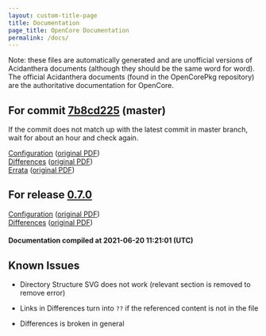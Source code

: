 ```yaml
---
layout: custom-title-page
title: Documentation
page_title: OpenCore Documentation
permalink: /docs/
---
```

Note: these files are automatically generated and are unofficial versions of Acidanthera documents (although they should be the same word for word). The official Acidanthera documents (found in the OpenCorePkg repository) are the authoritative documentation for OpenCore.

## For commit [7b8cd225](https://github.com/acidanthera/OpenCorePkg/tree/7b8cd225496c059750ef901404670a9db3d5f1dd) (master)

If the commit does not match up with the latest commit in master branch, wait for about an hour and check again.

[Configuration](latest/Configuration.html) ([original PDF](https://github.com/acidanthera/OpenCorePkg/blob/7b8cd225496c059750ef901404670a9db3d5f1dd/Docs/Configuration.pdf))
<br>
[Differences](latest/Differences.html) ([original PDF](https://github.com/acidanthera/OpenCorePkg/blob/7b8cd225496c059750ef901404670a9db3d5f1dd/Docs/Differences/Differences.pdf))
<br>
[Errata](latest/Errata.html) ([original PDF](https://github.com/acidanthera/OpenCorePkg/blob/7b8cd225496c059750ef901404670a9db3d5f1dd/Docs/Errata/Errata.pdf))

## For release [0.7.0](https://github.com/acidanthera/OpenCorePkg/tree/0.7.0)

[Configuration](release/Configuration.html) ([original PDF](https://github.com/acidanthera/OpenCorePkg/blob/0.7.0/Docs/Configuration.pdf))
<br>
[Differences](release/Differences.html) ([original PDF](https://github.com/acidanthera/OpenCorePkg/blob/0.7.0/Docs/Differences/Differences.pdf))

#### Documentation compiled at 2021-06-20 11:21:01 (UTC)

## Known Issues

* Directory Structure SVG does not work (relevant section is removed to remove error)

* Links in Differences turn into `??` if the referenced content is not in the file

* Differences is broken in general
